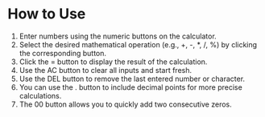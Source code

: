 # How to Use
1. Enter numbers using the numeric buttons on the calculator.
2. Select the desired mathematical operation (e.g., +, -, *, /, %) by clicking the corresponding button.
3. Click the = button to display the result of the calculation.
4. Use the AC button to clear all inputs and start fresh.
5. Use the DEL button to remove the last entered number or character.
6. You can use the . button to include decimal points for more precise calculations.
7. The 00 button allows you to quickly add two consecutive zeros.
